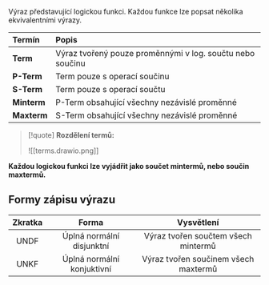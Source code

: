 Výraz představující logickou funkci. Každou funkce lze popsat několika ekvivalentními výrazy.

|Termín|Popis|
|:--|:--|
|**Term**|Výraz tvořený pouze proměnnými v log. součtu nebo součinu|
|**P-Term**|Term pouze s operací součinu|
|**S-Term**|Term pouze s operací součtu|
|**Minterm**|P-Term obsahující všechny nezávislé proměnné|
|**Maxterm**|S-Term obsahující všechny nezávislé proměnné|

>[!quote] **Rozdělení termů:**
>
>![[terms.drawio.png]]


**Každou logickou funkci lze vyjádřit jako součet mintermů, nebo součin maxtermů.**

## Formy zápisu výrazu

|Zkratka|Forma|Vysvětlení|
|:--:|:--:|:--:|
|UNDF|Úplná normální disjunktní|Výraz tvořen součtem všech mintermů|
|UNKF|Úplná normální konjuktivní|Výraz tvořen součinem všech maxtermů|
